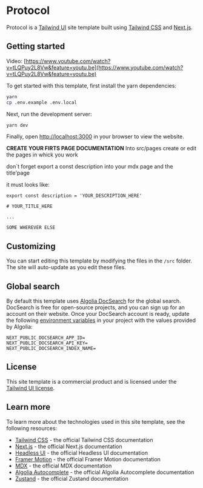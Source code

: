 # Protocol

Protocol is a [Tailwind UI](https://tailwindui.com) site template built using [Tailwind CSS](https://tailwindcss.com) and [Next.js](https://nextjs.org).

## Getting started

Video: [https://www.youtube.com/watch?v=tLQPuy2L8Vw&feature=youtu.be](https://www.youtube.com/watch?v=tLQPuy2L8Vw&feature=youtu.be)

To get started with this template, first install the yarn dependencies:

```bash
yarn
cp .env.example .env.local
```

Next, run the development server:

```bash
yarn dev
```

Finally, open [http://localhost:3000](http://localhost:3000) in your browser to view the website.

__CREATE YOUR FIRTS PAGE DOCUMENTATION__
Into src/pages create or edit the pages in whick you work

don´t forget export a const description into your mdx page and the title'page

it must looks like:

```mdx
export const description = 'YOUR_DESCRIPTION_HERE'

# YOUR_TITLE_HERE

...

SOME WHEREVER ELSE

```


## Customizing

You can start editing this template by modifying the files in the `/src` folder. The site will auto-update as you edit these files.

## Global search

By default this template uses [Algolia DocSearch](https://docsearch.algolia.com) for the global search. DocSearch is free for open-source projects, and you can sign up for an account on their website. Once your DocSearch account is ready, update the following [environment variables](https://nextjs.org/docs/basic-features/environment-variables) in your project with the values provided by Algolia:

```
NEXT_PUBLIC_DOCSEARCH_APP_ID=
NEXT_PUBLIC_DOCSEARCH_API_KEY=
NEXT_PUBLIC_DOCSEARCH_INDEX_NAME=
```

## License

This site template is a commercial product and is licensed under the [Tailwind UI license](https://tailwindui.com/license).

## Learn more

To learn more about the technologies used in this site template, see the following resources:

- [Tailwind CSS](https://tailwindcss.com/docs) - the official Tailwind CSS documentation
- [Next.js](https://nextjs.org/docs) - the official Next.js documentation
- [Headless UI](https://headlessui.dev) - the official Headless UI documentation
- [Framer Motion](https://www.framer.com/docs/) - the official Framer Motion documentation
- [MDX](https://mdxjs.com/) - the official MDX documentation
- [Algolia Autocomplete](https://www.algolia.com/doc/ui-libraries/autocomplete/introduction/what-is-autocomplete/) - the official Algolia Autocomplete documentation
- [Zustand](https://docs.pmnd.rs/zustand/getting-started/introduction) - the official Zustand documentation
